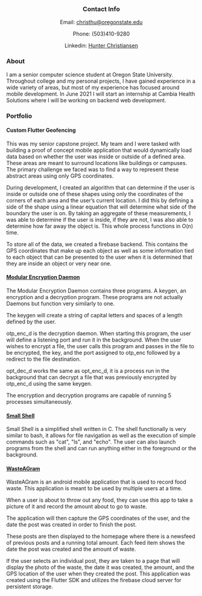 <h3 align="center">Contact Info</h3>
<p align="center">Email: <a href="mailto: christhu@oregonstate.edu">christhu@oregonstate.edu</a></p>
<p align="center">Phone: (503)410-9280</p>
<p align="center">Linkedin: <a href="https://www.linkedin.com/in/hunter-christiansen-59835776/">Hunter Christiansen</a></p>

<h3>About</h3> 

<p>I am a senior computer science student at Oregon State University. Throughout college and my personal projects, I have gained experience in a wide variety of areas, but most of my experience has focused around mobile development. In June 2021 I will start an internship at Cambia Health Solutions where I will be working on backend web development.</p>

<h3>Portfolio</h3>

<h4>Custom Flutter Geofencing</h4>
<p>This was my senior capstone project. My team and I were tasked with building a proof of concept mobile application that would dynamically load data based on whether the user was inside or outside of a defined area. These areas are meant to surround locations like buildings or campuses. The primary challenge we faced was to find a way to represent these abstract areas using only GPS coordinates.</p>

<p>During development, I created an algorithm that can determine if the user is inside or outside one of these shapes using only the coordinates of the corners of each area and the user’s current location. I did this by defining a side of the shape using a linear equation that will determine what side of the boundary the user is on. By taking an aggregate of these measurements, I was able to determine if the user is inside, if they are not, I was also able to determine how far away the object is. This whole process functions in O(n) time.</p>

<p>To store all of the data, we created a firebase backend. This contains the GPS coordinates that make up each object as well as some information tied to each object that can be presented to the user when it is determined that they are inside an object or very near one.</p>

<h4><a href="https://github.com/hchrist2010/ModularEncryptionDaemon">Modular Encryption Daemon</a></h4>

<p>The Modular Encryption Daemon contains three programs. A keygen, an encryption and a decryption program. These programs are not actually Daemons but function very similarly to one.</p>

<p>The keygen will create a string of capital letters and spaces of a length defined by the user.</p>

<p>otp_enc_d is the decryption daemon. When starting this program, the user will define a listening port and run it in the background. When the user wishes to encrypt a file, the user calls this program and passes in the file to be encrypted, the key, and the port assigned to otp_enc followed by a redirect to the file destination.</p>

<p>opt_dec_d works the same as opt_enc_d, it is a process run in the background that can decrypt a file that was previously encrypted by otp_enc_d using the same keygen.</p>

<p>The encryption and decryption programs are capable of running 5 processes simultaneously.</p>

<h4><a href="https://github.com/hchrist2010/SmallShell">Small Shell</a></h4>

<p>Small Shell is a simplified shell written in C. The shell functionally is very similar to bash, it allows for file navigation as well as the execution of simple commands such as "cat", "ls", and "echo". The user can also launch programs from the shell and can run anything either in the foreground or the background.</p>

<h4><a href="https://github.com/hchrist2010/WasteAGram">WasteAGram</a></h4>
<p>WasteAGram is an android mobile application that is used to record food waste. This application is meant to be used by multiple users at a time.</p>
<p>When a user is about to throw out any food, they can use this app to take a picture of it and record the amount about to go to waste.</p>
<p>The application will then capture the GPS coordinates of the user, and the date the post was created in order to finish the post.</p>
<p>These posts are then displayed to the homepage where there is a newsfeed of previous posts and a running total amount. Each feed item shows the date the post was created and the amount of waste.</p>
<p>If the user selects an individual post, they are taken to a page that will display the photo of the waste, the date it was created, the amount,
       and the GPS location of the user when they created the post. This application was created using the Flutter SDK and utilizes the firebase cloud server for persistent storage.</p>
